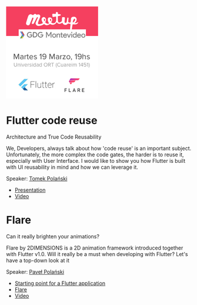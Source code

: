 ![](https://github.com/gdgmontevideo/meetups/blob/master/201903%20Marzo2019/GDGMVDMeetup201903.jpeg)

# Flutter code reuse
Architecture and True Code Reusability

We, Developers, always talk about how 'code reuse' is an important subject. Unfortunately, the more complex the code gates, the harder is to reuse it, especially with User Interface. I would like to show you how Flutter is built with UI reusability in mind and how we can leverage it.

Speaker: [Tomek Polański](https://www.linkedin.com/in/tomaszpolanski/)

* [Presentation](https://github.com/tomaszpolanski/flutter-presentations)
* [Video](https://youtu.be/F7EDxh21LHM)

# Flare
Can it really brighten your animations?


Flare by 2DIMENSIONS is a 2D animation framework introduced together with Flutter v1.0. Will it really be a must when developing with Flutter? Let's have a top-down look at it

Speaker: [Paveł Polański](https://github.com/jaggernod)

* [Starting point for a Flutter application](https://github.com/jaggernod/flare-presentation)
* [Flare](https://www.2dimensions.com/about-flare)
* [Video](https://youtu.be/cHembMxUXFY)

